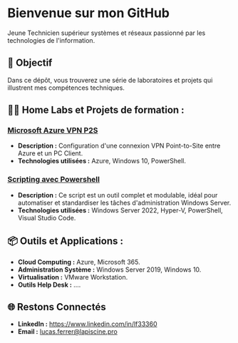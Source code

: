 # Bienvenue sur mon GitHub

Jeune Technicien supérieur systèmes et réseaux passionné par les technologies de l'information.

## 🎯 **Objectif**

Dans ce dépôt, vous trouverez une série de laboratoires et projets qui illustrent mes compétences techniques.


## 👨‍💻 **Home Labs et Projets de formation  :**

### [**Microsoft Azure VPN P2S**](https://github.com/Todobeine/Azure-Point-to-Site-VPN)
- **Description :** Configuration d'une connexion VPN Point-to-Site entre Azure et un PC Client.  
- **Technologies utilisées :** Azure, Windows 10, PowerShell.

### [**Scripting avec Powershell**](https://github.com/Todobeine/Scripting-avec-Powershell)
- **Description :** Ce script est un outil complet et modulable, idéal pour automatiser et standardiser les tâches d'administration Windows Server.  
- **Technologies utilisées :** Windows Server 2022, Hyper-V, PowerShell, Visual Studio Code.


## 📦 **Outils et Applications :**

- **Cloud Computing :** Azure, Microsoft 365.  
- **Administration Système :** Windows Server 2019, Windows 10.  
- **Virtualisation :** VMware Workstation.  
- **Outils Help Desk :** ....  


## 🌐 **Restons Connectés**  
- **LinkedIn :** https://www.linkedin.com/in/lf33360  
- **Email :** lucas.ferrer@lapiscine.pro 
